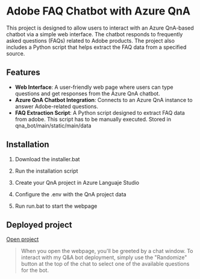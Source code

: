 # Adobe FAQ Chatbot with Azure QnA

This project is designed to allow users to interact with an Azure QnA-based chatbot via a simple web interface. The chatbot responds to frequently asked questions (FAQs) related to Adobe products. The project also includes a Python script that helps extract the FAQ data from a specified source.

## Features

- **Web Interface**: A user-friendly web page where users can type questions and get responses from the Azure QnA chatbot.
- **Azure QnA Chatbot Integration**: Connects to an Azure QnA instance to answer Adobe-related questions.
- **FAQ Extraction Script**: A Python script designed to extract FAQ data from adobe. This script has to be manually executed. Stored in qna_bot/main/static/main/data

## Installation

1. Download the installer.bat

2. Run the installation script

3. Create your QnA project in Azure Languaje Studio

4. Configure the .env with the QnA project data

5. Run run.bat to start the webpage

## Deployed project
[Open project](https://danielgv010.pythonanywhere.com/)

> When you open the webpage, you'll be greeted by a chat window. To interact with my Q&A bot deployment, simply use the "Randomize" button at the top of the chat to select one of the available questions for the bot.

